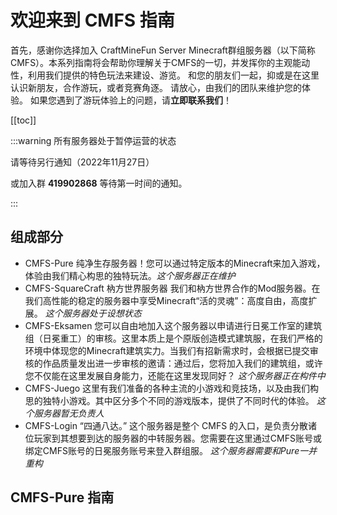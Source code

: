 # 欢迎来到 CMFS 指南

首先，感谢你选择加入 CraftMineFun Server Minecraft群组服务器（以下简称CMFS）。本系列指南将会帮助你理解关于CMFS的一切，并发挥你的主观能动性，利用我们提供的特色玩法来建设、游览。
和您的朋友们一起，抑或是在这里认识新朋友，合作游玩，或者竞赛角逐。
请放心，由我们的团队来维护您的体验。
如果您遇到了游玩体验上的问题，请**立即联系我们**！

[[toc]]

:::warning 所有服务器处于暂停运营的状态

请等待另行通知（2022年11月27日）

或加入群 **419902868** 等待第一时间的通知。

:::

## 组成部分

- CMFS-Pure 纯净生存服务器！您可以通过特定版本的Minecraft来加入游戏，体验由我们精心构思的独特玩法。*这个服务器正在维护*
- CMFS-SquareCraft 枘方世界服务器 我们和枘方世界合作的Mod服务器。在我们高性能的稳定的服务器中享受Minecraft“活的灵魂”：高度自由，高度扩展。 *这个服务器处于设想状态*
- CMFS-Eksamen 您可以自由地加入这个服务器以申请进行日冕工作室的建筑组（日冕重工）的审核。这里本质上是个原版创造模式建筑服，在我们严格的环境中体现您的Minecraft建筑实力。当我们有招新需求时，会根据已提交审核的作品质量发出进一步审核的邀请：通过后，您将加入我们的建筑组，或许您不仅能在这里发展自身能力，还能在这里发现同好？ *这个服务器正在构件中*
- CMFS-Juego 这里有我们准备的各种主流的小游戏和竞技场，以及由我们构思的独特小游戏。其中区分多个不同的游戏版本，提供了不同时代的体验。 *这个服务器暂无负责人*
- CMFS-Login “四通八达。” 这个服务器是整个 CMFS 的入口，是负责分散诸位玩家到其想要到达的服务器的中转服务器。您需要在这里通过CMFS账号或绑定CMFS账号的日冕服务账号来登入群组服。 *这个服务器需要和Pure一并重构*



## CMFS-Pure 指南
